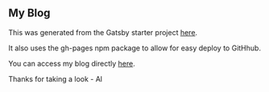 ## My Blog

This was generated from the Gatsby starter project [here](https://github.com/gatsbyjs/gatsby-starter-blog). 

It also uses the gh-pages npm package to allow for easy deploy to GitHhub.

You can access my blog directly [here](https://alpiepho.github.io/my-blog/).

Thanks for taking a look - Al

